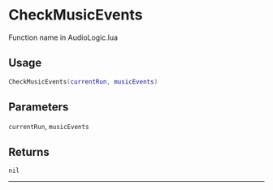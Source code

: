 # CheckMusicEvents
Function name in AudioLogic.lua
## Usage
```lua
CheckMusicEvents(currentRun, musicEvents)
```
## Parameters
`currentRun`, `musicEvents`
## Returns
`nil`

---